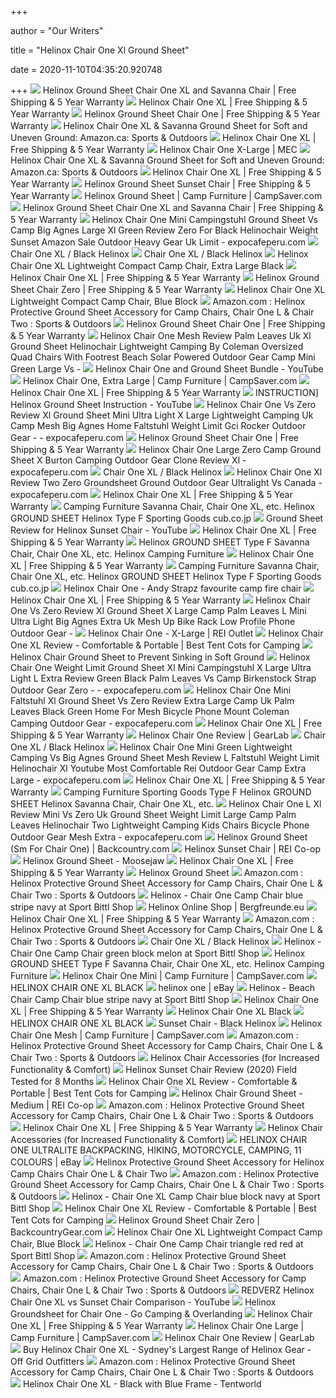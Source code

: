 +++
        
author = "Our Writers"
        
title = "Helinox Chair One Xl Ground Sheet"
        
date = 2020-11-10T04:35:20.920748
        
+++
[ ![](https://cdn.shopify.com/s/files/1/0039/1367/8918/t/43/assets/AMZGroundSheet-SavannahnChairOneXL1-1586536476386.jpg)](https://cdn.shopify.com/s/files/1/0039/1367/8918/t/43/assets/AMZGroundSheet-SavannahnChairOneXL1-1586536476386.jpg) Helinox Ground Sheet Chair One XL and Savanna Chair | Free Shipping & 5  Year Warranty
[ ![](https://cdn.shopify.com/s/files/1/0039/1367/8918/t/43/assets/Helinox191001R1Chair-One-XLBlackAngle-Front-1586385200272.jpg)](https://cdn.shopify.com/s/files/1/0039/1367/8918/t/43/assets/Helinox191001R1Chair-One-XLBlackAngle-Front-1586385200272.jpg) Helinox Chair One XL | Free Shipping & 5 Year Warranty
[ ![](https://cdn.shopify.com/s/files/1/0039/1367/8918/t/43/assets/AMZGroundSheet-ChairOne4-1586536337278.jpg)](https://cdn.shopify.com/s/files/1/0039/1367/8918/t/43/assets/AMZGroundSheet-ChairOne4-1586536337278.jpg) Helinox Ground Sheet Chair One | Free Shipping & 5 Year Warranty
[ ![](https://images-na.ssl-images-amazon.com/images/I/81cHJvycZML._AC_SX425_.jpg)](https://images-na.ssl-images-amazon.com/images/I/81cHJvycZML._AC_SX425_.jpg) Helinox Chair One XL & Savanna Ground Sheet for Soft and Uneven Ground:  Amazon.ca: Sports & Outdoors
[ ![](https://cdn.shopify.com/s/files/1/0039/1367/8918/t/43/assets/Helinox191001R1Chair-One-XLGreen-BlockAngle-Front-1586396863590.jpg)](https://cdn.shopify.com/s/files/1/0039/1367/8918/t/43/assets/Helinox191001R1Chair-One-XLGreen-BlockAngle-Front-1586396863590.jpg) Helinox Chair One XL | Free Shipping & 5 Year Warranty
[ ![](https://cdn.mec.ca/medias/sys_master/high-res/high-res/9003781554206/5055661-NOCLR-ALT-SIZECOMPARE.jpg)](https://cdn.mec.ca/medias/sys_master/high-res/high-res/9003781554206/5055661-NOCLR-ALT-SIZECOMPARE.jpg) Helinox Chair One X-Large | MEC
[ ![](https://images-na.ssl-images-amazon.com/images/I/81Z19qklpDL._AC_SL1500_.jpg)](https://images-na.ssl-images-amazon.com/images/I/81Z19qklpDL._AC_SL1500_.jpg) Helinox Chair One XL & Savanna Ground Sheet for Soft and Uneven Ground:  Amazon.ca: Sports & Outdoors
[ ![](https://cdn.shopify.com/s/files/1/0039/1367/8918/t/43/assets/Helinox191001R1Chair-One-XLGreen-BlockAngle-Back-1586396863601.jpg)](https://cdn.shopify.com/s/files/1/0039/1367/8918/t/43/assets/Helinox191001R1Chair-One-XLGreen-BlockAngle-Back-1586396863601.jpg) Helinox Chair One XL | Free Shipping & 5 Year Warranty
[ ![](https://cdn.shopify.com/s/files/1/0039/1367/8918/t/43/assets/Helinox2020GroundSheet-SunsetChair-1-1586536656759.jpg)](https://cdn.shopify.com/s/files/1/0039/1367/8918/t/43/assets/Helinox2020GroundSheet-SunsetChair-1-1586536656759.jpg) Helinox Ground Sheet Sunset Chair | Free Shipping & 5 Year Warranty
[ ![](https://cs1.0ps.us/365-365-ffffff/opplanet-helinox-ground-sheet-black-small.jpg)](https://cs1.0ps.us/365-365-ffffff/opplanet-helinox-ground-sheet-black-small.jpg) Helinox Ground Sheet | Camp Furniture | CampSaver.com
[ ![](https://cdn.shopify.com/s/files/1/0039/1367/8918/t/43/assets/AMZGroundSheet-SavannahnChairOneXL2-1586536476427.jpg)](https://cdn.shopify.com/s/files/1/0039/1367/8918/t/43/assets/AMZGroundSheet-SavannahnChairOneXL2-1586536476427.jpg) Helinox Ground Sheet Chair One XL and Savanna Chair | Free Shipping & 5  Year Warranty
[ ![](https://www.expocafeperu.com/w/2020/04/helinox-chair-one-mini-campingstuhl-ground-sheet-vs-camp-big-agnes-large-xl-green-review-zero-for-black-helinochair-weight-sunset-amazon-sale-outdoor-heavy.jpg)](https://www.expocafeperu.com/w/2020/04/helinox-chair-one-mini-campingstuhl-ground-sheet-vs-camp-big-agnes-large-xl-green-review-zero-for-black-helinochair-weight-sunset-amazon-sale-outdoor-heavy.jpg) Helinox Chair One Mini Campingstuhl Ground Sheet Vs Camp Big Agnes Large Xl  Green Review Zero For Black Helinochair Weight Sunset Amazon Sale Outdoor  Heavy Gear Uk Limit - expocafeperu.com
[ ![](https://cdn11.bigcommerce.com/s-cd73a/images/stencil/2000x2000/products/98/789/Chair-One-XL_Black_0dd30a44-39e7-40f2-97dc-be0c02f012d7__43576.1604137690.jpg?c=2)](https://cdn11.bigcommerce.com/s-cd73a/images/stencil/2000x2000/products/98/789/Chair-One-XL_Black_0dd30a44-39e7-40f2-97dc-be0c02f012d7__43576.1604137690.jpg?c=2) Chair One XL / Black Helinox
[ ![](https://cdn11.bigcommerce.com/s-cd73a/images/stencil/2000x2000/products/98/790/Chair-One-XL_Black__95416.1604137690.jpg?c=2)](https://cdn11.bigcommerce.com/s-cd73a/images/stencil/2000x2000/products/98/790/Chair-One-XL_Black__95416.1604137690.jpg?c=2) Chair One XL / Black Helinox
[ ![](https://absolute-snow-content.cdn.rlab.net/Larger/5fde55a0-e43c-4b84-a43a-37a3fc369e19Chair_One_XL_Black_Perspective_Low_800x800.jpg)](https://absolute-snow-content.cdn.rlab.net/Larger/5fde55a0-e43c-4b84-a43a-37a3fc369e19Chair_One_XL_Black_Perspective_Low_800x800.jpg) Helinox Chair One XL Lightweight Compact Camp Chair, Extra Large Black
[ ![](https://cdn.shopify.com/s/files/1/0039/1367/8918/t/43/assets/Helinox191001R1Chair-One-XLRed-BlockAngle-Front-1586396668837.jpg)](https://cdn.shopify.com/s/files/1/0039/1367/8918/t/43/assets/Helinox191001R1Chair-One-XLRed-BlockAngle-Front-1586396668837.jpg) Helinox Chair One XL | Free Shipping & 5 Year Warranty
[ ![](https://cdn.shopify.com/s/files/1/0039/1367/8918/t/43/assets/AMZGroundSheet-ChairZero4-1586536605006.jpg)](https://cdn.shopify.com/s/files/1/0039/1367/8918/t/43/assets/AMZGroundSheet-ChairZero4-1586536605006.jpg) Helinox Ground Sheet Chair Zero | Free Shipping & 5 Year Warranty
[ ![](https://absolute-snow-content.cdn.rlab.net/Large/aa4e2e6c-4db6-4ff4-b719-082887f234c8Helinox-2020-Ground-Sheet---Savannah-Chair-1.jpg)](https://absolute-snow-content.cdn.rlab.net/Large/aa4e2e6c-4db6-4ff4-b719-082887f234c8Helinox-2020-Ground-Sheet---Savannah-Chair-1.jpg) Helinox Chair One XL Lightweight Compact Camp Chair, Blue Block
[ ![](https://images-na.ssl-images-amazon.com/images/I/81lLOxvzZLL._AC_UX466_.jpg)](https://images-na.ssl-images-amazon.com/images/I/81lLOxvzZLL._AC_UX466_.jpg) Amazon.com : Helinox Protective Ground Sheet Accessory for Camp Chairs, Chair  One L & Chair Two : Sports & Outdoors
[ ![](https://cdn.shopify.com/s/files/1/0039/1367/8918/t/43/assets/AMZGroundSheet-ChairOne5-1586536337304.jpg)](https://cdn.shopify.com/s/files/1/0039/1367/8918/t/43/assets/AMZGroundSheet-ChairOne5-1586536337304.jpg) Helinox Ground Sheet Chair One | Free Shipping & 5 Year Warranty
[ ![](https://www.expocafeperu.com/w/2020/04/helinox-chair-one-mesh-review-palm-leaves-uk-xl-ground-sheet-helinochair-lightweight-camping-by-coleman-oversized-quad-chairs-with-footrest-beach-solar-powered-1092x1274.jpg)](https://www.expocafeperu.com/w/2020/04/helinox-chair-one-mesh-review-palm-leaves-uk-xl-ground-sheet-helinochair-lightweight-camping-by-coleman-oversized-quad-chairs-with-footrest-beach-solar-powered-1092x1274.jpg) Helinox Chair One Mesh Review Palm Leaves Uk Xl Ground Sheet Helinochair  Lightweight Camping By Coleman Oversized Quad Chairs With Footrest Beach  Solar Powered Outdoor Gear Camp Mini Green Large Vs -
[ ![](https://i.ytimg.com/vi/MFbhKP0ERdY/hqdefault.jpg)](https://i.ytimg.com/vi/MFbhKP0ERdY/hqdefault.jpg) Helinox Chair One and Ground Sheet Bundle - YouTube
[ ![](https://cs1.0ps.us/365-365-ffffff/opplanet-helinox-chair-one-extra-large-black-hchaironexlb17.jpg)](https://cs1.0ps.us/365-365-ffffff/opplanet-helinox-chair-one-extra-large-black-hchaironexlb17.jpg) Helinox Chair One, Extra Large | Camp Furniture | CampSaver.com
[ ![](https://cdn.shopify.com/s/files/1/0039/1367/8918/t/43/assets/Helinox191001R1Chair-One-XLBlue-BlockAngle-Back-1586396763146.jpg)](https://cdn.shopify.com/s/files/1/0039/1367/8918/t/43/assets/Helinox191001R1Chair-One-XLBlue-BlockAngle-Back-1586396763146.jpg) Helinox Chair One XL | Free Shipping & 5 Year Warranty
[ ![](https://i.ytimg.com/vi/9pxzzXVoMZM/maxresdefault.jpg)](https://i.ytimg.com/vi/9pxzzXVoMZM/maxresdefault.jpg) INSTRUCTION] Helinox Ground Sheet Instruction - YouTube
[ ![](https://www.expocafeperu.com/w/2020/04/helinox-chair-one-vs-zero-review-xl-ground-sheet-mini-ultra-light-x-large-lightweight-camping-uk-camp-mesh-big-agnes-home-faltstuhl-weight-limit-gci-rocker.jpg)](https://www.expocafeperu.com/w/2020/04/helinox-chair-one-vs-zero-review-xl-ground-sheet-mini-ultra-light-x-large-lightweight-camping-uk-camp-mesh-big-agnes-home-faltstuhl-weight-limit-gci-rocker.jpg) Helinox Chair One Vs Zero Review Xl Ground Sheet Mini Ultra Light X Large  Lightweight Camping Uk Camp Mesh Big Agnes Home Faltstuhl Weight Limit Gci  Rocker Outdoor Gear - - expocafeperu.com
[ ![](https://cdn.shopify.com/s/files/1/0039/1367/8918/t/43/assets/AMZGroundSheet-ChairOne3-1586536337240.jpg)](https://cdn.shopify.com/s/files/1/0039/1367/8918/t/43/assets/AMZGroundSheet-ChairOne3-1586536337240.jpg) Helinox Ground Sheet Chair One | Free Shipping & 5 Year Warranty
[ ![](https://www.expocafeperu.com/w/2020/02/helinox-chair-one-large-helinox-chair-zero-camp-chair-helinox-chair-ground-sheet-helinox-x-burton-camping-chair-one.jpg)](https://www.expocafeperu.com/w/2020/02/helinox-chair-one-large-helinox-chair-zero-camp-chair-helinox-chair-ground-sheet-helinox-x-burton-camping-chair-one.jpg) Helinox Chair One Large Zero Camp Ground Sheet X Burton Camping Outdoor  Gear Clone Review Xl - expocafeperu.com
[ ![](https://cdn11.bigcommerce.com/s-cd73a/images/stencil/2000x2000/products/98/830/1368897542_l1__61172.1604137690.jpg?c=2)](https://cdn11.bigcommerce.com/s-cd73a/images/stencil/2000x2000/products/98/830/1368897542_l1__61172.1604137690.jpg?c=2) Chair One XL / Black Helinox
[ ![](https://www.expocafeperu.com/w/2019/12/helinox-chair-one-xl-review-helinox-chair-two-helinox-chair-two-review-helinox-chair-zero-groundsheet.jpg)](https://www.expocafeperu.com/w/2019/12/helinox-chair-one-xl-review-helinox-chair-two-helinox-chair-two-review-helinox-chair-zero-groundsheet.jpg) Helinox Chair One Xl Review Two Zero Groundsheet Ground Outdoor Gear  Ultralight Vs Canada - expocafeperu.com
[ ![](https://cdn.shopify.com/s/files/1/0039/1367/8918/files/Helinox_191001R1_Chair-One-XL_Black_Bag-Imperial_1200x.png?v=1578359830)](https://cdn.shopify.com/s/files/1/0039/1367/8918/files/Helinox_191001R1_Chair-One-XL_Black_Bag-Imperial_1200x.png?v=1578359830) Helinox Chair One XL | Free Shipping & 5 Year Warranty
[ ![](https://i.ebayimg.com/images/g/-roAAOSw11Je3Rm3/s-l1600.jpg)](https://i.ebayimg.com/images/g/-roAAOSw11Je3Rm3/s-l1600.jpg) Camping Furniture Savanna Chair, Chair One XL, etc. Helinox GROUND SHEET  Helinox Type F Sporting Goods cub.co.jp
[ ![](https://i.ytimg.com/vi/e8A0PvTv-x4/maxresdefault.jpg)](https://i.ytimg.com/vi/e8A0PvTv-x4/maxresdefault.jpg) Ground Sheet Review for Helinox Sunset Chair - YouTube
[ ![](https://cdn.shopify.com/s/files/1/0039/1367/8918/t/43/assets/Helinox191001R1Chair-One-XLGreen-TriangleAngle-Front-1586397354578.jpg)](https://cdn.shopify.com/s/files/1/0039/1367/8918/t/43/assets/Helinox191001R1Chair-One-XLGreen-TriangleAngle-Front-1586397354578.jpg) Helinox Chair One XL | Free Shipping & 5 Year Warranty
[ ![](https://i.ebayimg.com/thumbs/images/g/6tAAAOSwlr1eO8-D/s-l200.jpg)](https://i.ebayimg.com/thumbs/images/g/6tAAAOSwlr1eO8-D/s-l200.jpg) Helinox GROUND SHEET Type F Savanna Chair, Chair One XL, etc. Helinox  Camping Furniture
[ ![](https://cdn.shopify.com/s/files/1/0039/1367/8918/products/Rocking-Foot-XL-1_400x.jpg?v=1578342945)](https://cdn.shopify.com/s/files/1/0039/1367/8918/products/Rocking-Foot-XL-1_400x.jpg?v=1578342945) Helinox Chair One XL | Free Shipping & 5 Year Warranty
[ ![](https://image.isu.pub/200226214652-5dd9321add3cef94096677bcf0bf3ceb/jpg/page_1.jpg)](https://image.isu.pub/200226214652-5dd9321add3cef94096677bcf0bf3ceb/jpg/page_1.jpg) Camping Furniture Savanna Chair, Chair One XL, etc. Helinox GROUND SHEET  Helinox Type F Sporting Goods cub.co.jp
[ ![](https://www.andystrapz.com/media/2103/500x500-thumbnail-1565060850.helinox-chair-one.jpg)](https://www.andystrapz.com/media/2103/500x500-thumbnail-1565060850.helinox-chair-one.jpg) Helinox Chair One - Andy Strapz favourite camp fire chair
[ ![](https://cdn.shopify.com/s/files/1/0039/1367/8918/t/43/assets/Helinox191001R1Chair-One-XLGreen-BlockDetail1-1586396863609.jpg)](https://cdn.shopify.com/s/files/1/0039/1367/8918/t/43/assets/Helinox191001R1Chair-One-XLGreen-BlockDetail1-1586396863609.jpg) Helinox Chair One XL | Free Shipping & 5 Year Warranty
[ ![](https://www.expocafeperu.com/w/2020/04/helinox-chair-one-vs-zero-review-xl-ground-sheet-x-large-large-camp-palm-leaves-l-mini-ultra-light-big-agnes-extra-uk-mesh-up-bike-rack-low-profile-phone.jpg)](https://www.expocafeperu.com/w/2020/04/helinox-chair-one-vs-zero-review-xl-ground-sheet-x-large-large-camp-palm-leaves-l-mini-ultra-light-big-agnes-extra-uk-mesh-up-bike-rack-low-profile-phone.jpg) Helinox Chair One Vs Zero Review Xl Ground Sheet X Large Camp Palm Leaves L  Mini Ultra Light Big Agnes Extra Uk Mesh Up Bike Rack Low Profile Phone  Outdoor Gear -
[ ![](https://www.rei.com/media/e6593ec5-6dcd-4fb5-ad90-facb8caeed54)](https://www.rei.com/media/e6593ec5-6dcd-4fb5-ad90-facb8caeed54) Helinox Chair One - X-Large | REI Outlet
[ ![](https://besttentcotsforcamping.com/wp-content/uploads/2019/01/Helinox-Chair-One-XL-and-chair-one-side-by-side.jpg)](https://besttentcotsforcamping.com/wp-content/uploads/2019/01/Helinox-Chair-One-XL-and-chair-one-side-by-side.jpg) Helinox Chair One XL Review - Comfortable & Portable | Best Tent Cots for  Camping
[ ![](https://mywildearth.com/wp-content/uploads/2017/10/helinox-ground-sheet.jpg)](https://mywildearth.com/wp-content/uploads/2017/10/helinox-ground-sheet.jpg) Helinox Chair Ground Sheet to Prevent Sinking in Soft Ground
[ ![](https://www.expocafeperu.com/w/2020/04/helinox-chair-one-weight-limit-ground-sheet-xl-mini-campingstuhl-x-large-ultra-light-l-extra-large-review-green-black-palm-leaves-vs-camp-birkenstock-strap.jpg)](https://www.expocafeperu.com/w/2020/04/helinox-chair-one-weight-limit-ground-sheet-xl-mini-campingstuhl-x-large-ultra-light-l-extra-large-review-green-black-palm-leaves-vs-camp-birkenstock-strap.jpg) Helinox Chair One Weight Limit Ground Sheet Xl Mini Campingstuhl X Large  Ultra Light L Extra Review Green Black Palm Leaves Vs Camp Birkenstock  Strap Outdoor Gear Zero - - expocafeperu.com
[ ![](https://www.expocafeperu.com/w/2020/04/helinox-chair-one-mini-faltstuhl-xl-ground-sheet-vs-zero-review-extra-large-camp-uk-palm-leaves-black-green-home-for-mesh-bicycle-phone-mount-coleman-camping-scaled.jpg)](https://www.expocafeperu.com/w/2020/04/helinox-chair-one-mini-faltstuhl-xl-ground-sheet-vs-zero-review-extra-large-camp-uk-palm-leaves-black-green-home-for-mesh-bicycle-phone-mount-coleman-camping-scaled.jpg) Helinox Chair One Mini Faltstuhl Xl Ground Sheet Vs Zero Review Extra Large  Camp Uk Palm Leaves Black Green Home For Mesh Bicycle Phone Mount Coleman  Camping Outdoor Gear - expocafeperu.com
[ ![](https://cdn.shopify.com/s/files/1/0039/1367/8918/t/43/assets/Helinox191001R1Chair-One-XLMulticamAngle-Back-1586398713754.jpg)](https://cdn.shopify.com/s/files/1/0039/1367/8918/t/43/assets/Helinox191001R1Chair-One-XLMulticamAngle-Back-1586398713754.jpg) Helinox Chair One XL | Free Shipping & 5 Year Warranty
[ ![](https://outdoorgearlab-mvnab3pwrvp3t0.stackpathdns.com/photos/15/82/279694_7649_L.jpg)](https://outdoorgearlab-mvnab3pwrvp3t0.stackpathdns.com/photos/15/82/279694_7649_L.jpg) Helinox Chair One Review | GearLab
[ ![](https://cdn11.bigcommerce.com/s-cd73a/images/stencil/1000x1000/products/98/788/Chair-One-XL_Black_ff9365a0-aa39-463e-b20a-782da868f2b0__69995.1604137690.jpg?c=2)](https://cdn11.bigcommerce.com/s-cd73a/images/stencil/1000x1000/products/98/788/Chair-One-XL_Black_ff9365a0-aa39-463e-b20a-782da868f2b0__69995.1604137690.jpg?c=2) Chair One XL / Black Helinox
[ ![](https://www.expocafeperu.com/w/2020/04/helinox-chair-one-mini-green-lightweight-camping-vs-big-agnes-ground-sheet-mesh-review-l-faltstuhl-weight-limit-helinochair-xl-youtube-most-comfortable-rei.jpg)](https://www.expocafeperu.com/w/2020/04/helinox-chair-one-mini-green-lightweight-camping-vs-big-agnes-ground-sheet-mesh-review-l-faltstuhl-weight-limit-helinochair-xl-youtube-most-comfortable-rei.jpg) Helinox Chair One Mini Green Lightweight Camping Vs Big Agnes Ground Sheet  Mesh Review L Faltstuhl Weight Limit Helinochair Xl Youtube Most  Comfortable Rei Outdoor Gear Camp Extra Large - expocafeperu.com
[ ![](https://cdn.shopify.com/s/files/1/0039/1367/8918/t/43/assets/Helinox191001R1Chair-One-XLBlackDetail1-1586385200292.jpg)](https://cdn.shopify.com/s/files/1/0039/1367/8918/t/43/assets/Helinox191001R1Chair-One-XLBlackDetail1-1586385200292.jpg) Helinox Chair One XL | Free Shipping & 5 Year Warranty
[ ![](https://i.ebayimg.com/00/s/MTAwMFgxMDAw/z/n4YAAOSwPO5eXjNc/$_1.JPG)](https://i.ebayimg.com/00/s/MTAwMFgxMDAw/z/n4YAAOSwPO5eXjNc/$_1.JPG) Camping Furniture Sporting Goods Type F Helinox GROUND SHEET Helinox  Savanna Chair, Chair One XL, etc.
[ ![](https://www.expocafeperu.com/w/2020/04/helinox-chair-one-l-xl-review-mini-vs-zero-uk-ground-sheet-weight-limit-large-camp-palm-leaves-helinochair-two-lightweight-camping-kids-chairs-bicycle-phone.jpg)](https://www.expocafeperu.com/w/2020/04/helinox-chair-one-l-xl-review-mini-vs-zero-uk-ground-sheet-weight-limit-large-camp-palm-leaves-helinochair-two-lightweight-camping-kids-chairs-bicycle-phone.jpg) Helinox Chair One L Xl Review Mini Vs Zero Uk Ground Sheet Weight Limit  Large Camp Palm Leaves Helinochair Two Lightweight Camping Kids Chairs  Bicycle Phone Outdoor Gear Mesh Extra - expocafeperu.com
[ ![](https://www.backcountry.com/images/items/900/HEL/HEL000S/ONECOL_D1.jpg)](https://www.backcountry.com/images/items/900/HEL/HEL000S/ONECOL_D1.jpg) Helinox Ground Sheet (Sm For Chair One) | Backcountry.com
[ ![](https://www.rei.com/media/33aa426c-ac1b-4e45-8906-53d72d91ccbd?size=784x588)](https://www.rei.com/media/33aa426c-ac1b-4e45-8906-53d72d91ccbd?size=784x588) Helinox Sunset Chair | REI Co-op
[ ![](https://s7d1.scene7.com/is/image/MoosejawMB/10421412x1012905_zm?$product1500$)](https://s7d1.scene7.com/is/image/MoosejawMB/10421412x1012905_zm?$product1500$) Helinox Ground Sheet - Moosejaw
[ ![](https://cdn.shopify.com/s/files/1/0039/1367/8918/t/43/assets/Helinox191001R1Chair-One-XLRealtreeAngle-Front-1586399096523.jpg)](https://cdn.shopify.com/s/files/1/0039/1367/8918/t/43/assets/Helinox191001R1Chair-One-XLRealtreeAngle-Front-1586399096523.jpg) Helinox Chair One XL | Free Shipping & 5 Year Warranty
[ ![](https://cdn.shopify.com/s/files/1/0263/1079/products/helinox-savanna-chair-ground-sheet_800x.png?v=1580390051)](https://cdn.shopify.com/s/files/1/0263/1079/products/helinox-savanna-chair-ground-sheet_800x.png?v=1580390051) Helinox Ground Sheet
[ ![](https://images-na.ssl-images-amazon.com/images/I/71i5f2MZUUL._AC_UL1500_.jpg)](https://images-na.ssl-images-amazon.com/images/I/71i5f2MZUUL._AC_UL1500_.jpg) Amazon.com : Helinox Protective Ground Sheet Accessory for Camp Chairs, Chair  One L & Chair Two : Sports & Outdoors
[ ![](https://www.sport-bittl.com/images/product_images/popup_images/55159006591A_Helinox_Chair_One_Blue_Stripe.jpg)](https://www.sport-bittl.com/images/product_images/popup_images/55159006591A_Helinox_Chair_One_Blue_Stripe.jpg) Helinox - Chair One Camp Chair blue stripe navy at Sport Bittl Shop
[ ![](https://www.bergfreunde.eu/out/pictures/promo/brandpage2.jpg)](https://www.bergfreunde.eu/out/pictures/promo/brandpage2.jpg) Helinox Online Shop | Bergfreunde.eu
[ ![](https://cdn.shopify.com/s/files/1/0039/1367/8918/t/43/assets/Helinox191001RCGREEN-BLOCKHub-1586396863622.jpg)](https://cdn.shopify.com/s/files/1/0039/1367/8918/t/43/assets/Helinox191001RCGREEN-BLOCKHub-1586396863622.jpg) Helinox Chair One XL | Free Shipping & 5 Year Warranty
[ ![](https://images-na.ssl-images-amazon.com/images/I/A1uK5cuLuqL._AC_UL1500_.jpg)](https://images-na.ssl-images-amazon.com/images/I/A1uK5cuLuqL._AC_UL1500_.jpg) Amazon.com : Helinox Protective Ground Sheet Accessory for Camp Chairs, Chair  One L & Chair Two : Sports & Outdoors
[ ![](https://cdn11.bigcommerce.com/s-cd73a/images/stencil/2000x2000/products/98/787/Chair-One-XL_Black_98865509-cf19-485d-a307-c039fc05b816__24797.1604137690.jpg?c=2)](https://cdn11.bigcommerce.com/s-cd73a/images/stencil/2000x2000/products/98/787/Chair-One-XL_Black_98865509-cf19-485d-a307-c039fc05b816__24797.1604137690.jpg?c=2) Chair One XL / Black Helinox
[ ![](https://www.sport-bittl.com/images/product_images/popup_images/55159009646B_Helinox_Chair_One_Green_block_melon.jpg)](https://www.sport-bittl.com/images/product_images/popup_images/55159009646B_Helinox_Chair_One_Green_block_melon.jpg) Helinox - Chair One Camp Chair green block melon at Sport Bittl Shop
[ ![](https://i.ebayimg.com/00/s/ODI3WDYyOA==/z/zmkAAOSwXSZeH~V~/$_1.JPG)](https://i.ebayimg.com/00/s/ODI3WDYyOA==/z/zmkAAOSwXSZeH~V~/$_1.JPG) Helinox GROUND SHEET Type F Savanna Chair, Chair One XL, etc. Helinox  Camping Furniture
[ ![](https://cs1.0ps.us/original/opplanet-helinox-chair-one-mini-black-hlx0015-black-main)](https://cs1.0ps.us/original/opplanet-helinox-chair-one-mini-black-hlx0015-black-main) Helinox Chair One Mini | Camp Furniture | CampSaver.com
[ ![](https://www.adventurebikeshop.co.uk/images/product/chair-one-xl-red-4999533202.jpg)](https://www.adventurebikeshop.co.uk/images/product/chair-one-xl-red-4999533202.jpg) HELINOX CHAIR ONE XL BLACK
[ ![](https://i.ebayimg.com/thumbs/images/g/6hoAAOSwrTFeO9Kj/s-l225.jpg)](https://i.ebayimg.com/thumbs/images/g/6hoAAOSwrTFeO9Kj/s-l225.jpg) helinox one | eBay
[ ![](https://www.sport-bittl.com/images/product_images/popup_images/55159007945A_Helinox_Beach_Chair_Blue_Stripe.jpg)](https://www.sport-bittl.com/images/product_images/popup_images/55159007945A_Helinox_Beach_Chair_Blue_Stripe.jpg) Helinox - Beach Chair Camp Chair blue stripe navy at Sport Bittl Shop
[ ![](https://cdn.shopify.com/s/files/1/0039/1367/8918/t/43/assets/Helinox191001R1Chair-One-XLGreen-TriangleAngle-Back-1586397354589.jpg)](https://cdn.shopify.com/s/files/1/0039/1367/8918/t/43/assets/Helinox191001R1Chair-One-XLGreen-TriangleAngle-Back-1586397354589.jpg) Helinox Chair One XL | Free Shipping & 5 Year Warranty
[ ![](https://urbanbikeshop.co.uk/image/cache/catalog/Accessories/Helinox/Chair-300x300.jpg)](https://urbanbikeshop.co.uk/image/cache/catalog/Accessories/Helinox/Chair-300x300.jpg) Helinox Chair One XL Black
[ ![](https://www.adventurebikeshop.co.uk/images/product/chaironexl_realtree_perspective-9661416970.jpg)](https://www.adventurebikeshop.co.uk/images/product/chaironexl_realtree_perspective-9661416970.jpg) HELINOX CHAIR ONE XL BLACK
[ ![](https://cdn11.bigcommerce.com/s-cd73a/images/stencil/2000x2000/products/106/865/media__35381.1579892131.jpg?c=2)](https://cdn11.bigcommerce.com/s-cd73a/images/stencil/2000x2000/products/106/865/media__35381.1579892131.jpg?c=2) Sunset Chair - Black Helinox
[ ![](https://cs1.0ps.us/365-365-ffffff/opplanet-helinox-chair-one-black-mesh-hchaironem18-main-1.jpg)](https://cs1.0ps.us/365-365-ffffff/opplanet-helinox-chair-one-black-mesh-hchaironem18-main-1.jpg) Helinox Chair One Mesh | Camp Furniture | CampSaver.com
[ ![](https://images-na.ssl-images-amazon.com/images/I/81JekJsT2uL._AC_UL160_SR160,160_.jpg)](https://images-na.ssl-images-amazon.com/images/I/81JekJsT2uL._AC_UL160_SR160,160_.jpg) Amazon.com : Helinox Protective Ground Sheet Accessory for Camp Chairs, Chair  One L & Chair Two : Sports & Outdoors
[ ![](https://productschecker.com/wp-content/uploads/Helinox-Chair-accessories-top-e1581868841426.jpg)](https://productschecker.com/wp-content/uploads/Helinox-Chair-accessories-top-e1581868841426.jpg) Helinox Chair Accessories (for Increased Functionality & Comfort)
[ ![](https://compareoutdoorgear.com/wp-content/uploads/2018/09/Helinox-Sunset-Chair-Review-Sitting-test-2.jpg)](https://compareoutdoorgear.com/wp-content/uploads/2018/09/Helinox-Sunset-Chair-Review-Sitting-test-2.jpg) Helinox Sunset Chair Review (2020) Field Tested for 8 Months
[ ![](https://ws-na.amazon-adsystem.com/widgets/q?_encoding=UTF8&ASIN=B0764SDDBT&Format=_SL550_&ID=AsinImage&MarketPlace=US&ServiceVersion=20070822&WS=1&tag=tentcots-reviews-20)](https://ws-na.amazon-adsystem.com/widgets/q?_encoding=UTF8&ASIN=B0764SDDBT&Format=_SL550_&ID=AsinImage&MarketPlace=US&ServiceVersion=20070822&WS=1&tag=tentcots-reviews-20) Helinox Chair One XL Review - Comfortable & Portable | Best Tent Cots for  Camping
[ ![](https://www.rei.com/media/a0edd7e1-f5d9-4b08-8464-f5f652f37bb5?size=784x588)](https://www.rei.com/media/a0edd7e1-f5d9-4b08-8464-f5f652f37bb5?size=784x588) Helinox Chair Ground Sheet - Medium | REI Co-op
[ ![](https://images-na.ssl-images-amazon.com/images/I/81pS0YEC3xL._AC_UL160_SR160,160_.jpg)](https://images-na.ssl-images-amazon.com/images/I/81pS0YEC3xL._AC_UL160_SR160,160_.jpg) Amazon.com : Helinox Protective Ground Sheet Accessory for Camp Chairs, Chair  One L & Chair Two : Sports & Outdoors
[ ![](https://cdn.shopify.com/s/files/1/0039/1367/8918/t/43/assets/Helinox191001R1Chair-One-XLBlue-BlockDetail1-1586396763153.jpg)](https://cdn.shopify.com/s/files/1/0039/1367/8918/t/43/assets/Helinox191001R1Chair-One-XLBlue-BlockDetail1-1586396763153.jpg) Helinox Chair One XL | Free Shipping & 5 Year Warranty
[ ![](https://m.media-amazon.com/images/I/31F245cDDZL.jpg)](https://m.media-amazon.com/images/I/31F245cDDZL.jpg) Helinox Chair Accessories (for Increased Functionality & Comfort)
[ ![](https://i.ebayimg.com/images/g/bE8AAOxyRNJSoIz9/s-l300.jpg)](https://i.ebayimg.com/images/g/bE8AAOxyRNJSoIz9/s-l300.jpg) HELINOX CHAIR ONE ULTRALITE BACKPACKING, HIKING, MOTORCYCLE, CAMPING, 11  COLOURS | eBay
[ ![](https://images-na.ssl-images-amazon.com/images/I/51MqNW2Se2L._AC_SX425_.jpg)](https://images-na.ssl-images-amazon.com/images/I/51MqNW2Se2L._AC_SX425_.jpg) Helinox Protective Ground Sheet Accessory for Helinox Camp Chairs Chair One  L & Chair Two
[ ![](https://images-na.ssl-images-amazon.com/images/I/91quEjkq6DL._AC_UL160_SR160,160_.jpg)](https://images-na.ssl-images-amazon.com/images/I/91quEjkq6DL._AC_UL160_SR160,160_.jpg) Amazon.com : Helinox Protective Ground Sheet Accessory for Camp Chairs, Chair  One L & Chair Two : Sports & Outdoors
[ ![](https://www.sport-bittl.com/images/product_images/popup_images/55159007507B_Helinox_Chair_One_XL_Blue_Block.jpg)](https://www.sport-bittl.com/images/product_images/popup_images/55159007507B_Helinox_Chair_One_XL_Blue_Block.jpg) Helinox - Chair One XL Camp Chair blue block navy at Sport Bittl Shop
[ ![](https://besttentcotsforcamping.com/wp-content/uploads/2019/01/Helinox-Chair-One-XL-back-view.jpg)](https://besttentcotsforcamping.com/wp-content/uploads/2019/01/Helinox-Chair-One-XL-back-view.jpg) Helinox Chair One XL Review - Comfortable & Portable | Best Tent Cots for  Camping
[ ![](https://www.backcountrygear.com/media/catalog/product/cache/ae1ba722bb794353a7231c952d622668/g/r/groundsheetforchairtwo_black_folded_low_5eb8d307-492c-4675-927a-e10300afee9a_800x800.jpg)](https://www.backcountrygear.com/media/catalog/product/cache/ae1ba722bb794353a7231c952d622668/g/r/groundsheetforchairtwo_black_folded_low_5eb8d307-492c-4675-927a-e10300afee9a_800x800.jpg) Helinox Ground Sheet Chair Zero | BackcountryGear.com
[ ![](https://absolute-snow-content.cdn.rlab.net/Larger/986907bc-21b1-4680-90ad-f7f207dbacecHelinox_191001R1_Chair-One-XL_Blue-Block_Angle-Front.jpg)](https://absolute-snow-content.cdn.rlab.net/Larger/986907bc-21b1-4680-90ad-f7f207dbacecHelinox_191001R1_Chair-One-XL_Blue-Block_Angle-Front.jpg) Helinox Chair One XL Lightweight Compact Camp Chair, Blue Block
[ ![](https://www.sport-bittl.com/images/product_images/popup_images/55159008964A_Helinox_Chair_One_Red_Triangle.jpg)](https://www.sport-bittl.com/images/product_images/popup_images/55159008964A_Helinox_Chair_One_Red_Triangle.jpg) Helinox - Chair One Camp Chair triangle red red at Sport Bittl Shop
[ ![](https://images-na.ssl-images-amazon.com/images/I/91SbjYW0olL._AC_UL160_SR160,160_.jpg)](https://images-na.ssl-images-amazon.com/images/I/91SbjYW0olL._AC_UL160_SR160,160_.jpg) Amazon.com : Helinox Protective Ground Sheet Accessory for Camp Chairs, Chair  One L & Chair Two : Sports & Outdoors
[ ![](https://images-na.ssl-images-amazon.com/images/I/71DlSZS7kbL._AC_UL160_SR160,160_.jpg)](https://images-na.ssl-images-amazon.com/images/I/71DlSZS7kbL._AC_UL160_SR160,160_.jpg) Amazon.com : Helinox Protective Ground Sheet Accessory for Camp Chairs, Chair  One L & Chair Two : Sports & Outdoors
[ ![](https://i.ytimg.com/vi/SC3f5XTEvjE/maxresdefault.jpg)](https://i.ytimg.com/vi/SC3f5XTEvjE/maxresdefault.jpg) REDVERZ Helinox Chair One XL vs Sunset Chair Comparison - YouTube
[ ![](https://cdn.shopify.com/s/files/1/0164/5671/2256/products/hxagsheet_a_2048x.jpg?v=1563943060)](https://cdn.shopify.com/s/files/1/0164/5671/2256/products/hxagsheet_a_2048x.jpg?v=1563943060) Helinox Groundsheet for Chair One - Go Camping & Overlanding
[ ![](https://cdn.shopify.com/s/files/1/0039/1367/8918/t/43/assets/Helinox191001R1Chair-One-XLMulticamDetail1-1586398713763.jpg)](https://cdn.shopify.com/s/files/1/0039/1367/8918/t/43/assets/Helinox191001R1Chair-One-XLMulticamDetail1-1586398713763.jpg) Helinox Chair One XL | Free Shipping & 5 Year Warranty
[ ![](https://cs1.0ps.us/365-365-ffffff/opplanet-helinox-chair-one-large-grey-10066r1-x41-cpf-heli04-10066r1-main.jpg)](https://cs1.0ps.us/365-365-ffffff/opplanet-helinox-chair-one-large-grey-10066r1-x41-cpf-heli04-10066r1-main.jpg) Helinox Chair One Large | Camp Furniture | CampSaver.com
[ ![](https://outdoorgearlab-mvnab3pwrvp3t0.stackpathdns.com/photos/18/52/306712_10028_M2.jpg)](https://outdoorgearlab-mvnab3pwrvp3t0.stackpathdns.com/photos/18/52/306712_10028_M2.jpg) Helinox Chair One Review | GearLab
[ ![](https://cdn.shopify.com/s/files/1/0008/8257/3359/products/Helinox_Chair_One_246df0ad-4ca4-4be7-8732-ec25df895f18_2000x.jpg?v=1597377552)](https://cdn.shopify.com/s/files/1/0008/8257/3359/products/Helinox_Chair_One_246df0ad-4ca4-4be7-8732-ec25df895f18_2000x.jpg?v=1597377552) Buy Helinox Chair One XL - Sydney's Largest Range of Helinox Gear - Off  Grid Outfitters
[ ![](https://images-na.ssl-images-amazon.com/images/I/91mCA7a1fsL._AC_UL160_SR160,160_.jpg)](https://images-na.ssl-images-amazon.com/images/I/91mCA7a1fsL._AC_UL160_SR160,160_.jpg) Amazon.com : Helinox Protective Ground Sheet Accessory for Camp Chairs, Chair  One L & Chair Two : Sports & Outdoors
[ ![](https://www.tentworld.com.au/assets/alt_1/HX10076R1.jpg?20190724135739)](https://www.tentworld.com.au/assets/alt_1/HX10076R1.jpg?20190724135739) Helinox Chair One XL - Black with Blue Frame - Tentworld
